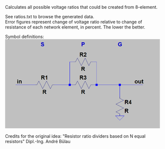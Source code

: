 Calculates all possible voltage ratios that could be created from 8-element.

See ratios.txt to browse the generated data.  
Error figures represent change of voltage ratio relative to change of resistance of each network element, in percent. The lower the better.

Symbol definitions:
![Symbols definitions](symbols.png?raw=true "Symbol definitions")

Credits for the original idea: "Resistor ratio dividers based on N equal resistors" Dipl.-Ing. André Bülau
